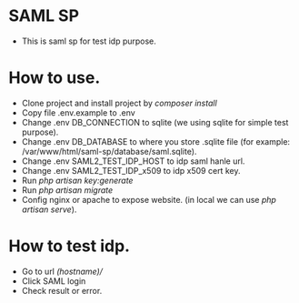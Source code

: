 # SAML SP

- This is saml sp for test idp purpose.

# How to use.

- Clone project and install project by *composer install*
- Copy file .env.example to .env
- Change .env DB_CONNECTION to sqlite (we using sqlite for simple test purpose).
- Change .env DB_DATABASE to where you store .sqlite file (for example: /var/www/html/saml-sp/database/saml.sqlite).
- Change .env SAML2_TEST_IDP_HOST to idp saml hanle url.
- Change .env SAML2_TEST_IDP_x509 to idp x509 cert key.
- Run *php artisan key:generate*
- Run *php artisan migrate*
- Config nginx or apache to expose website. (in local we can use *php artisan serve*).

# How to test idp.

- Go to url *(hostname)/*
- Click SAML login
- Check result or error.